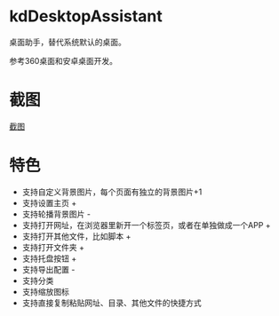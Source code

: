 # kdDesktopAssistant
桌面助手，替代系统默认的桌面。

参考360桌面和安卓桌面开发。

# 截图
[截图](/screenshot/桌面设置4.png)

# 特色
- 支持自定义背景图片，每个页面有独立的背景图片+1
- 支持设置主页 +
- 支持轮播背景图片 -
- 支持打开网址，在浏览器里新开一个标签页，或者在单独做成一个APP +
- 支持打开其他文件，比如脚本 +
- 支持打开文件夹 +
- 支持托盘按钮 +
- 支持导出配置 -
- 支持分类
- 支持缩放图标
- 支持直接复制粘贴网址、目录、其他文件的快捷方式
